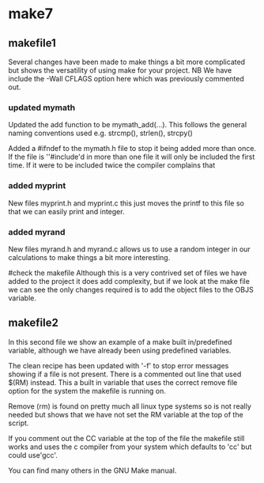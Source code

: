 # make7

## makefile1
Several changes have been made to make things a bit more complicated but shows the versatility of using make for your project. NB We have include the -Wall CFLAGS option here which was previously commented out.

### updated mymath
Updated the add function to be mymath_add(...). This follows the general naming conventions used e.g. strcmp(), strlen(), strcpy()

Added a #ifndef to the mymath.h file to stop it being added more than once. If the file is ''#include'd in more than one file it will only be included the first time. If it were to be included twice the compiler complains that 

### added myprint
New files myprint.h and myprint.c this just moves the printf to this file so that we can easily print and integer.

### added myrand
New files myrand.h and myrand.c allows us to use a random integer in our calculations to make things a bit more interesting.

#check the makefile
Although this is a very contrived set of files we have added to the project it does add complexity, but if we look at the make file we can see the only changes required is to add the object files to the OBJS variable. 

## makefile2

In this second file we show an example of a make built in/predefined variable, although we have already been using predefined variables.

The clean recipe has been updated with '-f' to stop error messages showing if a file is not present.
There is a commented out line that used $(RM) instead. This a built in variable that uses the correct remove file option for the system the makefile is running on.

Remove (rm) is found on pretty much all linux type systems so is not really needed but shows that we have not set the RM variable at the top of the script.

If you comment out the CC variable at the top of the file the makefile still works and uses the c compiler from your system which defaults to 'cc' but could use'gcc'.

You can find many others in the GNU Make manual.


